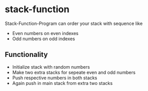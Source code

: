 # stack-function

Stack-Function-Program can order your stack with sequence like
  - Even numbers on even indexes
  - Odd numbers on odd indexes
  
## Functionality
  - Initialize stack with random numbers
  - Make two extra stacks for sepeate even and odd numbers
  - Push respective numbers in both stacks
  - Again push in main stack from extra two stacks

